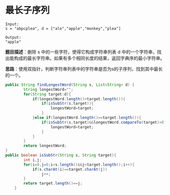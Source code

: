 # 最长子序列

```
Input:
s = "abpcplea", d = ["ale","apple","monkey","plea"]

Output:
"apple"
```

**题目描述**：删除 s 中的一些字符，使得它构成字符串列表 d 中的一个字符串，找出能构成的最长字符串。如果有多个相同长度的结果，返回字典序的最小字符串。

**思路**：使用双指针，判断字符串列表中的字符串是否为s的子序列，找到其中最长的一个。

```java
public String findLongestWord(String s, List<String> d) {
        String longestWord="";
        for(String target:d){
            if(longestWord.length()<target.length()){
                if(isSubStr(s,target)){
                    longestWord=target;
                }
            }else if(longestWord.length()==target.length()){
                if(isSubStr(s,target)&&longestWord.compareTo(target)>0){
                    longestWord=target;
                }
            }
        }
        return longestWord;
}
public boolean isSubStr(String s, String target){
        int i,j;
        for(i=0,j=0;i<s.length()&&j<target.length();i++){
            if(s.charAt(i)==target.charAt(j))
                j++;
        }
        return target.length()==j;
    }
```